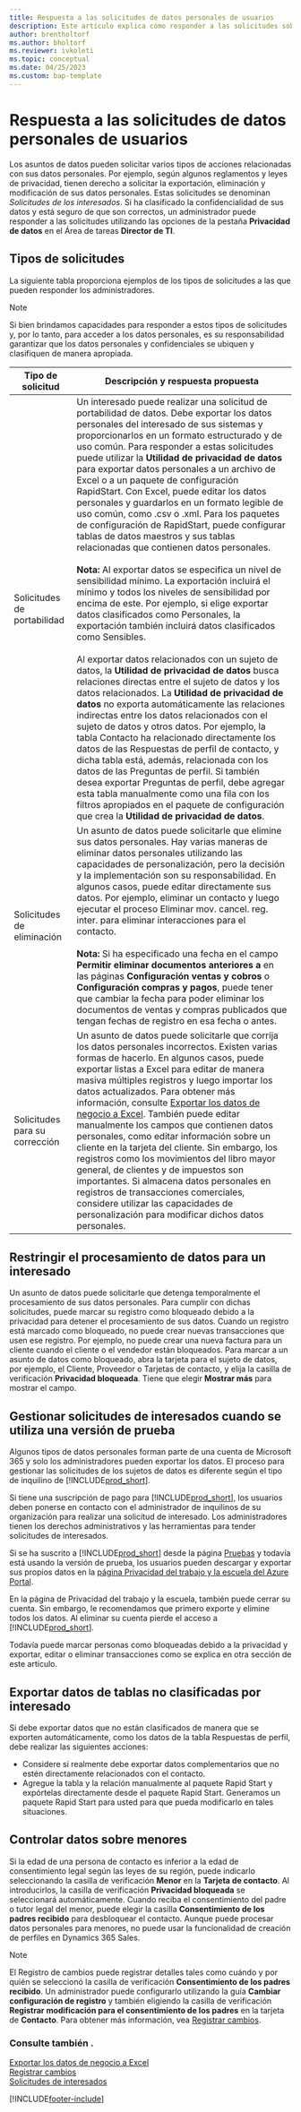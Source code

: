 ```yaml
---
title: Respuesta a las solicitudes de datos personales de usuarios
description: Este artículo explica cómo responder a las solicitudes sobre datos personales.
author: brentholtorf
ms.author: bholtorf
ms.reviewer: ivkoleti
ms.topic: conceptual
ms.date: 04/25/2023
ms.custom: bap-template
---
```


# <a name="responding-to-requests-about-users-personal-data"></a>Respuesta a las solicitudes de datos personales de usuarios

Los asuntos de datos pueden solicitar varios tipos de acciones relacionadas con sus datos personales. Por ejemplo, según algunos reglamentos y leyes de privacidad, tienen derecho a solicitar la exportación, eliminación y modificación de sus datos personales. Estas solicitudes se denominan *Solicitudes de los interesados*. Si ha clasificado la confidencialidad de sus datos y está seguro de que son correctos, un administrador puede responder a las solicitudes utilizando las opciones de la pestaña **Privacidad de datos** en el Área de tareas **Director de TI**. 
<!--
For more information about classifying data and data sensitivity in [!INCLUDE[prod_long](includes/prod_long.md)], go to the following articles:

* [Classifying Data](/dynamics-nav/classifying-data?toc=/dynamics365/business-central/toc.json) 
* [Classifying Data Sensitivity](admin-classifying-data-sensitivity.md)  -->

## <a name="types-of-requests"></a>Tipos de solicitudes

La siguiente tabla proporciona ejemplos de los tipos de solicitudes a las que pueden responder los administradores.

> [!Note]
> Si bien brindamos capacidades para responder a estos tipos de solicitudes y, por lo tanto, para acceder a los datos personales, es su responsabilidad garantizar que los datos personales y confidenciales se ubiquen y clasifiquen de manera apropiada.

|Tipo de solicitud|Descripción y respuesta propuesta|
|-----|-----|
|Solicitudes de portabilidad|Un interesado puede realizar una solicitud de portabilidad de datos. Debe exportar los datos personales del interesado de sus sistemas y proporcionarlos en un formato estructurado y de uso común. Para responder a estas solicitudes puede utilizar la **Utilidad de privacidad de datos** para exportar datos personales a un archivo de Excel o a un paquete de configuración RapidStart. Con Excel, puede editar los datos personales y guardarlos en un formato legible de uso común, como .csv o .xml. Para los paquetes de configuración de RapidStart, puede configurar tablas de datos maestros y sus tablas relacionadas que contienen datos personales. <br><br> **Nota:** Al exportar datos se especifica un nivel de sensibilidad mínimo. La exportación incluirá el mínimo y todos los niveles de sensibilidad por encima de este. Por ejemplo, si elige exportar datos clasificados como Personales, la exportación también incluirá datos clasificados como Sensibles. <br><br>Al exportar datos relacionados con un sujeto de datos, la **Utilidad de privacidad de datos** busca relaciones directas entre el sujeto de datos y los datos relacionados. La **Utilidad de privacidad de datos** no exporta automáticamente las relaciones indirectas entre los datos relacionados con el sujeto de datos y otros datos. Por ejemplo, la tabla Contacto ha relacionado directamente los datos de las Respuestas de perfil de contacto, y dicha tabla está, además, relacionada con los datos de las Preguntas de perfil. Si también desea exportar Preguntas de perfil, debe agregar esta tabla manualmente como una fila con los filtros apropiados en el paquete de configuración que crea la **Utilidad de privacidad de datos**.|
|Solicitudes de eliminación|Un asunto de datos puede solicitarle que elimine sus datos personales. Hay varias maneras de eliminar datos personales utilizando las capacidades de personalización, pero la decisión y la implementación son su responsabilidad. En algunos casos, puede editar directamente sus datos. Por ejemplo, eliminar un contacto y luego ejecutar el proceso Eliminar mov. cancel. reg. inter. para eliminar interacciones para el contacto. <br><br> **Nota:** Si ha especificado una fecha en el campo **Permitir eliminar documentos anteriores a** en las páginas **Configuración ventas y cobros** o **Configuración compras y pagos**, puede tener que cambiar la fecha para poder eliminar los documentos de ventas y compras publicados que tengan fechas de registro en esa fecha o antes.|
|Solicitudes para su corrección|Un asunto de datos puede solicitarle que corrija los datos personales incorrectos. Existen varias formas de hacerlo. En algunos casos, puede exportar listas a Excel para editar de manera masiva múltiples registros y luego importar los datos actualizados. Para obtener más información, consulte [Exportar los datos de negocio a Excel](about-export-data.md). También puede editar manualmente los campos que contienen datos personales, como editar información sobre un cliente en la tarjeta del cliente. Sin embargo, los registros como los movimientos del libro mayor general, de clientes y de impuestos son importantes. Si almacena datos personales en registros de transacciones comerciales, considere utilizar las capacidades de personalización para modificar dichos datos personales.|

## <a name="restrict-data-processing-for-a-data-subject"></a>Restringir el procesamiento de datos para un interesado

Un asunto de datos puede solicitarle que detenga temporalmente el procesamiento de sus datos personales. Para cumplir con dichas solicitudes, puede marcar su registro como bloqueado debido a la privacidad para detener el procesamiento de sus datos. Cuando un registro está marcado como bloqueado, no puede crear nuevas transacciones que usen ese registro. Por ejemplo, no puede crear una nueva factura para un cliente cuando el cliente o el vendedor están bloqueados. Para marcar a un asunto de datos como bloqueado, abra la tarjeta para el sujeto de datos, por ejemplo, el Cliente, Proveedor o Tarjetas de contacto, y elija la casilla de verificación **Privacidad bloqueada**. Tiene que elegir **Mostrar más** para mostrar el campo.  

## <a name="handling-data-subject-requests-when-using-a-trial-version"></a>Gestionar solicitudes de interesados cuando se utiliza una versión de prueba

Algunos tipos de datos personales forman parte de una cuenta de Microsoft 365 y solo los administradores pueden exportar los datos. El proceso para gestionar las solicitudes de los sujetos de datos es diferente según el tipo de inquilino de [!INCLUDE[prod_short](includes/prod_short.md)].

Si tiene una suscripción de pago para [!INCLUDE[prod_short](includes/prod_short.md)], los usuarios deben ponerse en contacto con el administrador de inquilinos de su organización para realizar una solicitud de interesado. Los administradores tienen los derechos administrativos y las herramientas para tender solicitudes de interesados.

Si se ha suscrito a [!INCLUDE[prod_short](includes/prod_short.md)] desde la página [Pruebas](https://trials.dynamics.com/) y todavía está usando la versión de prueba, los usuarios pueden descargar y exportar sus propios datos en la [página Privacidad del trabajo y la escuela del Azure Portal](https://portal.azure.com#blade/Microsoft_AAD_IAM/GDPRViralBlade).

En la página de Privacidad del trabajo y la escuela, también puede cerrar su cuenta. Sin embargo, le recomendamos que primero exporte y elimine todos los datos. Al eliminar su cuenta pierde el acceso a [!INCLUDE[prod_short](includes/prod_short.md)].

Todavía puede marcar personas como bloqueadas debido a la privacidad y exportar, editar o eliminar transacciones como se explica en otra sección de este artículo.  

## <a name="exporting-data-from-tables-not-classified-by-data-subject"></a>Exportar datos de tablas no clasificadas por interesado

Si debe exportar datos que no están clasificados de manera que se exporten automáticamente, como los datos de la tabla Respuestas de perfil, debe realizar las siguientes acciones:

* Considere si realmente debe exportar datos complementarios que no estén directamente relacionados con el contacto.
* Agregue la tabla y la relación manualmente al paquete Rapid Start y expórtelas directamente desde el paquete Rapid Start. Generamos un paquete Rapid Start para usted para que pueda modificarlo en tales situaciones.

## <a name="handling-data-about-minors"></a>Controlar datos sobre menores

Si la edad de una persona de contacto es inferior a la edad de consentimiento legal según las leyes de su región, puede indicarlo seleccionando la casilla de verificación **Menor** en la **Tarjeta de contacto**. Al introducirlos, la casilla de verificación **Privacidad bloqueada** se seleccionará automáticamente. Cuando reciba el consentimiento del padre o tutor legal del menor, puede elegir la casilla **Consentimiento de los padres recibido** para desbloquear el contacto. Aunque puede procesar datos personales para menores, no puede usar la funcionalidad de creación de perfiles en Dynamics 365 Sales.

> [!Note]
> El Registro de cambios puede registrar detalles tales como cuándo y por quién se seleccionó la casilla de verificación **Consentimiento de los padres recibido**. Un administrador puede configurarlo utilizando la guía **Cambiar configuración de registro** y también eligiendo la casilla de verificación **Registrar modificación para el consentimiento de los padres** en la tarjeta de **Contacto**. Para obtener más información, vea [Registrar cambios](across-log-changes.md).  

### <a name="see-also"></a>Consulte también .

<!-- [Classifying Data](/dynamics-nav/classifying-data?toc=/dynamics365/business-central/toc.json)  
[Classifying Data Sensitivity](admin-classifying-data-sensitivity.md)  -->
[Exportar los datos de negocio a Excel](about-export-data.md)  
[Registrar cambios](across-log-changes.md)  
[Solicitudes de interesados](/microsoft-365/compliance/gdpr-data-subject-requests)  

[!INCLUDE[footer-include](includes/footer-banner.md)]
